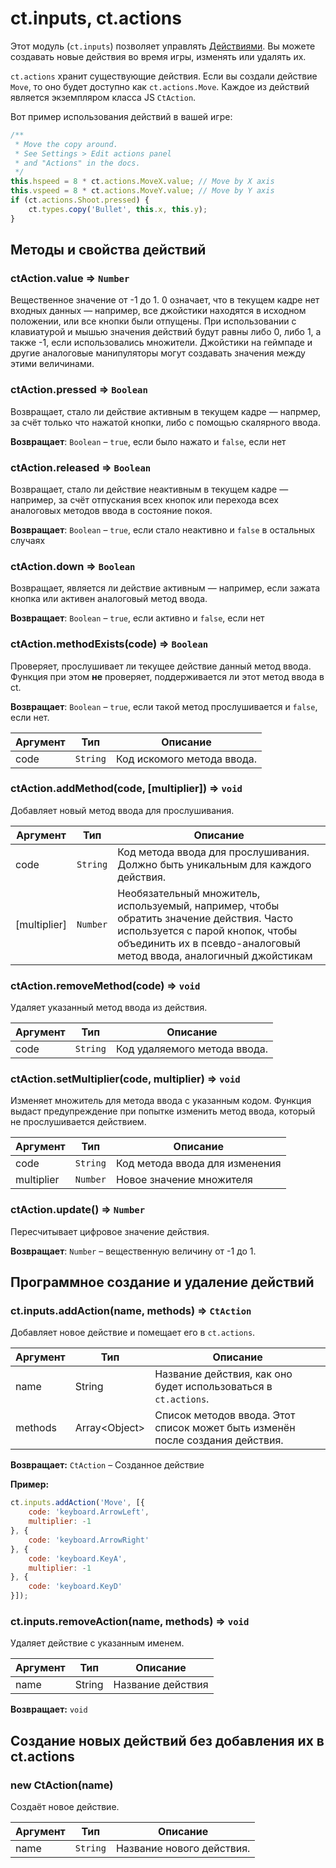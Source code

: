 # ct.inputs, ct.actions

Этот модуль (`ct.inputs`) позволяет управлять [Действиями](/ru/actions.html). Вы можете создавать новые действия во время игры, изменять или удалять их.

`ct.actions` хранит существующие действия. Если вы создали действие `Move`, то оно будет доступно как `ct.actions.Move`. Каждое из действий является экземпляром класса JS `CtAction`.

Вот пример использования действий в вашей игре:

```js
/**
 * Move the copy around.
 * See Settings > Edit actions panel
 * and "Actions" in the docs.
 */
this.hspeed = 8 * ct.actions.MoveX.value; // Move by X axis
this.vspeed = 8 * ct.actions.MoveY.value; // Move by Y axis
if (ct.actions.Shoot.pressed) {
    ct.types.copy('Bullet', this.x, this.y);
}
```

## Методы и свойства действий

### ctAction.value ⇒ <code>Number</code>

Вещественное значение от -1 до 1. 0 означает, что в текущем кадре нет входных данных — например, все джойстики находятся в исходном положении, или все кнопки были отпущены. При использовании с клавиатурой и мышью значения действий будут равны либо 0, либо 1, а также -1, если использовались множители. Джойстики на геймпаде и другие аналоговые манипуляторы могут создавать значения между этими величинами.

### ctAction.pressed ⇒ <code>Boolean</code>

Возвращает, стало ли действие активным в текущем кадре — напрмер, за счёт только что нажатой кнопки, либо с помощью скалярного ввода.

**Возвращает**: <code>Boolean</code> – `true`, если было нажато и `false`, если нет 

### ctAction.released ⇒ <code>Boolean</code>

Возвращает, стало ли действие неактивным в текущем кадре — например, за счёт отпускания всех кнопок или перехода всех аналоговых методов ввода в состояние покоя.

**Возвращает**: <code>Boolean</code> – `true`, если стало неактивно и `false` в остальных случаях 

### ctAction.down ⇒ <code>Boolean</code>

Возвращает, является ли действие активным — например, если зажата кнопка или активен аналоговый метод ввода.

**Возвращает**: <code>Boolean</code> – `true`, если активно и `false`, если нет 

### ctAction.methodExists(code) ⇒ <code>Boolean</code>

Проверяет, прослушивает ли текущее действие данный метод ввода. Функция при этом **не** проверяет, поддерживается ли этот метод ввода в ct.

**Возвращает**: <code>Boolean</code> – `true`, если такой метод прослушивается и `false`, если нет.  

| Аргумент | Тип | Описание |
| --- | --- | --- |
| code | <code>String</code> | Код искомого метода ввода. |

### ctAction.addMethod(code, [multiplier]) ⇒ <code>void</code>

Добавляет новый метод ввода для прослушивания.

| Аргумент | Тип | Описание |
| --- | --- | --- |
| code | <code>String</code> | Код метода ввода для прослушивания. Должно быть уникальным для каждого действия. |
| [multiplier] | <code>Number</code> | Необязательный множитель, используемый, например, чтобы обратить значение действия. Часто используется с парой кнопок, чтобы объединить их в псевдо-аналоговый метод ввода, аналогичный джойстикам |

### ctAction.removeMethod(code) ⇒ <code>void</code>

Удаляет указанный метод ввода из действия.

| Аргумент | Тип | Описание |
| --- | --- | --- |
| code | <code>String</code> | Код удаляемого метода ввода. |

### ctAction.setMultiplier(code, multiplier) ⇒ <code>void</code>

Изменяет множитель для метода ввода с указанным кодом.
Функция выдаст предупреждение при попытке изменить метод ввода, который не прослушивается действием.

| Аргумент | Тип | Описание |
| --- | --- | --- |
| code | <code>String</code> | Код метода ввода для изменения |
| multiplier | <code>Number</code> | Новое значение множителя |

### ctAction.update() ⇒ <code>Number</code>

Пересчитывает цифровое значение действия.

**Возвращает**: <code>Number</code> – вещественную величину от -1 до 1.

## Программное создание и удаление действий

### ct.inputs.addAction(name, methods) ⇒ <code>CtAction</code>

Добавляет новое действие и помещает его в `ct.actions`.

| Аргумент | Тип | Описание |
| --- | --- | --- |
name|String|Название действия, как оно будет использоваться в `ct.actions`.
methods|Array\<Object\>|Список методов ввода. Этот список может быть изменён после создания действия.

**Возвращает:** `CtAction` – Созданное действие

**Пример:**

```js
ct.inputs.addAction('Move', [{
    code: 'keyboard.ArrowLeft',
    multiplier: -1
}, {
    code: 'keyboard.ArrowRight'
}, {
    code: 'keyboard.KeyA',
    multiplier: -1
}, {
    code: 'keyboard.KeyD'
}]);
```

### ct.inputs.removeAction(name, methods) ⇒ <code>void</code>

Удаляет действие с указанным именем.

| Аргумент | Тип | Описание |
| --- | --- | --- |
name|String|Название действия

**Возвращает:** `void` 

## Создание новых действий без добавления их в ct.actions

### new CtAction(name)

Создаёт новое действие.

| Аргумент | Тип | Описание |
| --- | --- | --- |
| name | <code>String</code> | Название нового действия. |

